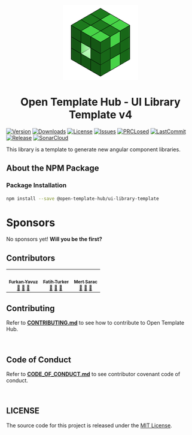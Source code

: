 <p align="center">
   <a href="https://opentemplatehub.com">
    <img src="https://raw.githubusercontent.com/open-template-hub/open-template-hub.github.io/master/assets/logo/brand-logo.png" alt="Logo" width=200>
  </a>
</p>

<h1 align="center">
Open Template Hub - UI Library Template v4
</h1>

[![Version](https://img.shields.io/npm/v/@open-template-hub/ui-library-template?color=CB3837&style=for-the-badge&logo=npm)](https://www.npmjs.com/package/@open-template-hub/ui-library-template)
[![Downloads](https://img.shields.io/npm/dt/@open-template-hub/ui-library-template?color=CB3837&logo=npm&style=for-the-badge)](https://www.npmjs.com/package/@open-template-hub/ui-library-template)
[![License](https://img.shields.io/github/license/open-template-hub/ui-library-template?color=43b043&style=for-the-badge)](LICENSE)
[![Issues](https://img.shields.io/github/issues/open-template-hub/ui-library-template?color=43b043&style=for-the-badge)](https://github.com/open-template-hub/ui-library-template/issues)
[![PRCLosed](https://img.shields.io/github/issues-pr-closed-raw/open-template-hub/ui-library-template?color=43b043&style=for-the-badge)](https://github.com/open-template-hub/ui-library-template/pulls?q=is%3Apr+is%3Aclosed)
[![LastCommit](https://img.shields.io/github/last-commit/open-template-hub/ui-library-template?color=43b043&style=for-the-badge)](https://github.com/open-template-hub/ui-library-template/commits/master)
[![Release](https://img.shields.io/github/release/open-template-hub/ui-library-template?include_prereleases&color=43b043&style=for-the-badge)](https://github.com/open-template-hub/ui-library-template/releases)
[![SonarCloud](https://img.shields.io/sonar/quality_gate/open-template-hub_ui-library-template?server=https%3A%2F%2Fsonarcloud.io&label=Sonar%20Cloud&style=for-the-badge&logo=sonarcloud)](https://sonarcloud.io/dashboard?id=open-template-hub_ui-library-template)

This library is a template to generate new angular component libraries.

## About the NPM Package

### Package Installation

```sh
npm install --save @open-template-hub/ui-library-template
```

# Sponsors

No sponsors yet! **Will you be the first?**

## Contributors

<!-- ALL-CONTRIBUTORS-LIST:START - Do not remove or modify this section -->
<!-- prettier-ignore-start -->
<!-- markdownlint-disable -->
<table>
  <tr>
    <td align="center"><a href="https://github.com/furknyavuz"><img src="https://avatars0.githubusercontent.com/u/2248168?s=460&u=435ef6ade0785a7a135ce56cae751fb3ade1d126&v=4" width="100px;" alt=""/><br /><sub><b>Furkan Yavuz</b></sub></a><br /><a href="https://github.com/open-template-hub/ui-library-template/issues/created_by/furknyavuz" title="Answering Questions">💬</a> <a href="https://github.com/open-template-hub/ui-library-template/commits?author=furknyavuz" title="Documentation">📖</a> <a href="https://github.com/open-template-hub/ui-library-template/pulls?q=is%3Apr+reviewed-by%3Afurknyavuz" title="Reviewed Pull Requests">👀</a></td>
    <td align="center"><a href="https://github.com/fatihturker"><img src="https://avatars1.githubusercontent.com/u/2202179?s=460&u=261b1129e7106c067783cb022ab9999aad833bdc&v=4" width="100px;" alt=""/><br /><sub><b>Fatih Turker</b></sub></a><br /><a href="https://github.com/open-template-hub/ui-library-template/issues/created_by/fatihturker" title="Answering Questions">💬</a> <a href="https://github.com/open-template-hub/ui-library-template/commits?author=fatihturker" title="Documentation">📖</a> <a href="https://github.com/open-template-hub/ui-library-template/pulls?q=is%3Apr+reviewed-by%3Afatihturker" title="Reviewed Pull Requests">👀</a></td>
    <td align="center"><a href="https://github.com/mertlsarac"><img src="https://avatars1.githubusercontent.com/u/38442589?s=400&u=aa3cda11724fc297a0bfa6beb35c9be81687cf3c&v=4" width="100px;" alt=""/><br /><sub><b>Mert Sarac</b></sub></a><br /><a href="https://github.com/open-template-hub/ui-library-template/issues/created_by/mertlsarac" title="Answering Questions">💬</a> <a href="https://github.com/open-template-hub/ui-library-template/commits?author=mertlsarac" title="Documentation">📖</a> <a href="https://github.com/open-template-hub/ui-library-template/pulls?q=is%3Apr+reviewed-by%3Amertlsarac" title="Reviewed Pull Requests">👀</a></td>
  </tr>
</table>

<!-- markdownlint-enable -->
<!-- prettier-ignore-end -->

<!-- ALL-CONTRIBUTORS-LIST:END -->

## Contributing

Refer to **[CONTRIBUTING.md](https://github.com/open-template-hub/.github/blob/master/docs/CONTRIBUTING.md)** to see how to contribute to Open Template Hub.

<br/>

## Code of Conduct

Refer to **[CODE_OF_CONDUCT.md](https://github.com/open-template-hub/.github/blob/master/docs/CODE_OF_CONDUCT.md)** to see contributor covenant code of conduct.

<br/>

## LICENSE

The source code for this project is released under the [MIT License](LICENSE).
